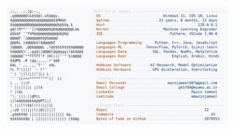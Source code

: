 <picture>
  <source srcset="https://raw.githubusercontent.com/mmazinjameel/mmazinjameel/main/dark_mode.svg?v=1752869530" media="(prefers-color-scheme: dark)">
  <img src="https://raw.githubusercontent.com/mmazinjameel/mmazinjameel/main/light_mode.svg?v=1752869530">
</picture>
